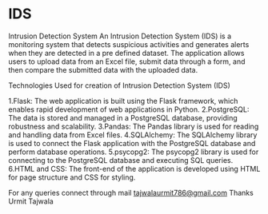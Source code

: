 # IDS
Intrusion Detection System
An Intrusion Detection System (IDS) is a monitoring system that detects suspicious activities and generates alerts when they are detected in a pre defined dataset. The application allows users to upload data from an Excel file, submit data through a form, and then compare the submitted data with the uploaded data.

Technologies Used for creation of Intrusion Detection System (IDS)

1.Flask: The web application is built using the Flask framework, which enables rapid development of web applications in Python. 2.PostgreSQL: The data is stored and managed in a PostgreSQL database, providing robustness and scalability. 3.Pandas: The Pandas library is used for reading and handling data from Excel files. 4.SQLAlchemy: The SQLAlchemy library is used to connect the Flask application with the PostgreSQL database and perform database operations. 5.psycopg2: The psycopg2 library is used for connecting to the PostgreSQL database and executing SQL queries. 6.HTML and CSS: The front-end of the application is developed using HTML for page structure and CSS for styling.

For any queries connect through mail tajwalaurmit786@gmail.com Thanks Urmit Tajwala
